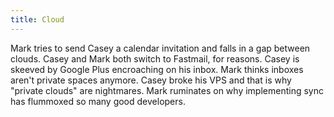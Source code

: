 ```yaml
---
title: Cloud
---
```


Mark tries to send Casey a calendar invitation and falls in a gap between
clouds. Casey and Mark both switch to Fastmail, for reasons. Casey is skeeved
by Google Plus encroaching on his inbox. Mark thinks inboxes aren't private
spaces anymore. Casey broke his VPS and that is why "private clouds" are
nightmares. Mark ruminates on why implementing sync has flummoxed so many
good developers.
